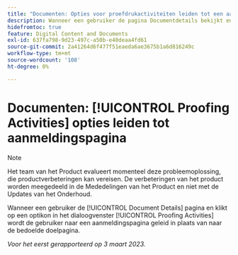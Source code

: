 ```yaml
---
title: "Documenten: Opties voor proefdrukactiviteiten leiden tot een aanmeldingspagina"
description: Wanneer een gebruiker de pagina Documentdetails bekijkt en op een tikon in het menu Proofingactiviteiten klikt, wordt de gebruiker naar een aanmeldingspagina geleid in plaats van naar de gewenste doelpagina.
hidefromtoc: true
feature: Digital Content and Documents
exl-id: 637fa798-9d23-497c-a50b-e40deaa4fd61
source-git-commit: 2a41264d6f477f51eaeda6ae3675b1a6d816249c
workflow-type: tm+mt
source-wordcount: '108'
ht-degree: 0%

---
```


# Documenten: [!UICONTROL Proofing Activities] opties leiden tot aanmeldingspagina

<!--This article is on WF and WFP TOCs-->
<!--Converted to story-->

>[!NOTE]
>
>Het team van het Product evalueert momenteel deze probleemoplossing, die productverbeteringen kan vereisen. De verbeteringen van het product worden meegedeeld in de Mededelingen van het Product en niet met de Updates van het Onderhoud.

Wanneer een gebruiker de [!UICONTROL Document Details] pagina en klikt op een optikon in het dialoogvenster [!UICONTROL Proofing Activities] wordt de gebruiker naar een aanmeldingspagina geleid in plaats van naar de bedoelde doelpagina.

_Voor het eerst gerapporteerd op 3 maart 2023._

